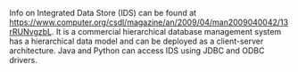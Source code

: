 Info on Integrated Data Store (IDS) can be found at https://www.computer.org/csdl/magazine/an/2009/04/man2009040042/13rRUNvgzbL. It is a commercial hierarchical database management system has a hierarchical data model and can be deployed as a client-server architecture. Java and Python can access IDS using JDBC and ODBC drivers.